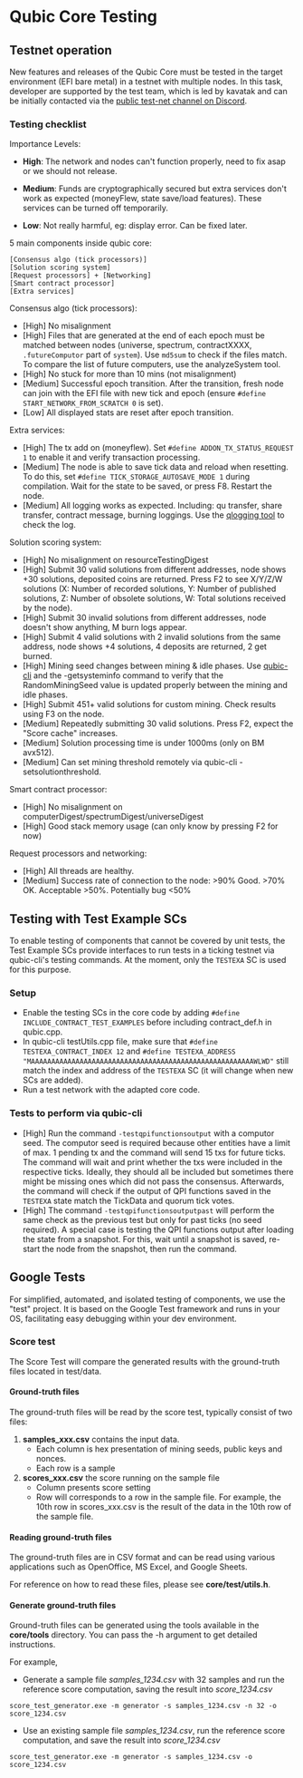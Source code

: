 # Qubic Core Testing

## Testnet operation

New features and releases of the Qubic Core must be tested in the target environment (EFI bare metal) in a testnet with multiple nodes.
In this task, developer are supported by the test team, which is led by kavatak and can be initially contacted via the [public test-net channel on Discord](https://discord.com/channels/768887649540243497/1182262429174992937).

### Testing checklist
Importance Levels:
- **High**: The network and nodes can't function properly, need to fix asap or we should not release.

- **Medium**: Funds are cryptographically secured but extra services don't work as expected (moneyFlew, state save/load features). These services can be turned off temporarily.

- **Low**: Not really harmful, eg: display error. Can be fixed later.


5 main components inside qubic core:
```
[Consensus algo (tick processors)]
[Solution scoring system]
[Request processors] + [Networking]
[Smart contract processor]
[Extra services]
```

Consensus algo (tick processors):
- [High] No misalignment
- [High] Files that are generated at the end of each epoch must be matched between nodes (universe, spectrum, contractXXXX, `.futureComputor` part of `system`). Use `md5sum` to check if the files match. To compare the list of future computers, use the analyzeSystem tool.
- [High] No stuck for more than 10 mins (not misalignment)
- [Medium] Successful epoch transition. After the transition, fresh node can join with the EFI file with new tick and epoch (ensure `#define START_NETWORK_FROM_SCRATCH 0` is set).
- [Low] All displayed stats are reset after epoch transition.


Extra services:
- [High] The tx add on (moneyflew). Set `#define ADDON_TX_STATUS_REQUEST 1` to enable it and verify transaction processing.
- [Medium] The node is able to save tick data and reload when resetting. To do this, set `#define TICK_STORAGE_AUTOSAVE_MODE 1` during compilation. Wait for the state to be saved, or press F8. Restart the node.
- [Medium] All logging works as expected. Including: qu transfer, share transfer, contract message, burning loggings. Use the [qlogging tool](https://github.com/qubic/qlogging) to check the log.


Solution scoring system:
- [High] No misalignment on resourceTestingDigest
- [High] Submit 30 valid solutions from different addresses, node shows +30 solutions, deposited coins are returned. Press F2 to see X/Y/Z/W solutions (X: Number of recorded solutions, Y: Number of published solutions, Z: Number of obsolete solutions, W: Total solutions received by the node).
- [High] Submit 30 invalid solutions from different addresses, node doesn't show anything, M burn logs appear.
- [High] Submit 4 valid solutions with 2 invalid solutions from the same address, node shows +4 solutions, 4 deposits are returned, 2 get burned.
- [High] Mining seed changes between mining & idle phases. Use [qubic-cli](https://github.com/qubic/qubic-cli) and the -getsysteminfo command to verify that the RandomMiningSeed value is updated properly between the mining and idle phases.
- [High] Submit 451+ valid solutions for custom mining. Check results using F3 on the node.
- [Medium] Repeatedly submitting 30 valid solutions. Press F2, expect the "Score cache" increases.
- [Medium] Solution processing time is under 1000ms (only on BM avx512).
- [Medium] Can set mining threshold remotely via qubic-cli -setsolutionthreshold.

Smart contract processor:
- [High] No misalignment on computerDigest/spectrumDigest/universeDigest
- [High] Good stack memory usage (can only know by pressing F2 for now)

Request processors and networking:
- [High] All threads are healthy.
- [Medium] Success rate of connection to the node: >90% Good. >70% OK. Acceptable >50%. Potentially bug <50%


## Testing with Test Example SCs

To enable testing of components that cannot be covered by unit tests, the Test Example SCs provide interfaces to run tests in a ticking testnet via qubic-cli's testing commands.
At the moment, only the `TESTEXA` SC is used for this purpose.

### Setup
- Enable the testing SCs in the core code by adding `#define INCLUDE_CONTRACT_TEST_EXAMPLES` before including contract_def.h in qubic.cpp.
- In qubic-cli testUtils.cpp file, make sure that `#define TESTEXA_CONTRACT_INDEX 12` and `#define TESTEXA_ADDRESS "MAAAAAAAAAAAAAAAAAAAAAAAAAAAAAAAAAAAAAAAAAAAAAAAAAAAAAAAWLWD"` still match the index and address of the `TESTEXA` SC (it will change when new SCs are added).
- Run a test network with the adapted core code.

### Tests to perform via qubic-cli
- [High] Run the command `-testqpifunctionsoutput` with a computor seed. The computor seed is required because other entities have a limit of max. 1 pending tx and the command will send 15 txs for future ticks. The command will wait and print whether the txs were included in the respective ticks. Ideally, they should all be included but sometimes there might be missing ones which did not pass the consensus. Afterwards, the command will check if the output of QPI functions saved in the `TESTEXA` state match the TickData and quorum tick votes.
- [High] The command `-testqpifunctionsoutputpast` will perform the same check as the previous test but only for past ticks (no seed required).
A special case is testing the QPI functions output after loading the state from a snapshot. For this, wait until a snapshot is saved, re-start the node from the snapshot, then run the command.


## Google Tests

For simplified, automated, and isolated testing of components, we use the "test" project.
It is based on the Google Test framework and runs in your OS, facilitating easy debugging within your dev environment.

### Score test

The Score Test will compare the generated results with the ground-truth files located in test/data.

#### Ground-truth files
The ground-truth files will be read by the score test, typically consist of two files:
1. **samples_xxx.csv** contains the input data.
    - Each column is hex presentation of mining seeds, public keys and nonces.
    - Each row is a sample
2. **scores_xxx.csv** the score running on the sample file
    - Column presents score setting
    - Row will corresponds to a row in the sample file. For example, the 10th row in scores_xxx.csv is the result of the data in the 10th row of the sample file.

#### Reading ground-truth files

The ground-truth files are in CSV format and can be read using various applications such as OpenOffice, MS Excel, and Google Sheets.

For reference on how to read these files, please see **core/test/utils.h**.

#### Generate ground-truth files
Ground-truth files can be generated using the tools available in the **core/tools** directory. You can pass the -h argument to get detailed instructions.

For example,

- Generate a sample file *samples_1234.csv* with 32 samples and run the reference score computation, saving the result into *score_1234.csv*
```
score_test_generator.exe -m generator -s samples_1234.csv -n 32 -o score_1234.csv
```

- Use an existing sample file *samples_1234.csv*, run the reference score computation, and save the result into *score_1234.csv*
```
score_test_generator.exe -m generator -s samples_1234.csv -o score_1234.csv
```
